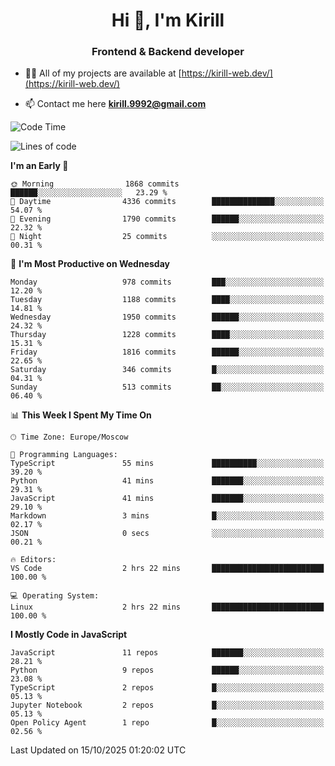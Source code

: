 <h1 align="center">Hi 👋, I'm Kirill</h1>
<h3 align="center">Frontend & Backend developer</h3>

- 👨‍💻 All of my projects are available at [https://kirill-web.dev/](https://kirill-web.dev/)

- 📫 Contact me here **kirill.9992@gmail.com**











<!--START_SECTION:waka-->
![Code Time](http://img.shields.io/badge/Code%20Time-2%2C360%20hrs%2054%20mins-blue)

![Lines of code](https://img.shields.io/badge/From%20Hello%20World%20I%27ve%20Written-5.1%20million%20lines%20of%20code-blue)

**I'm an Early 🐤** 

```text
🌞 Morning                1868 commits        ██████░░░░░░░░░░░░░░░░░░░   23.29 % 
🌆 Daytime                4336 commits        ██████████████░░░░░░░░░░░   54.07 % 
🌃 Evening                1790 commits        ██████░░░░░░░░░░░░░░░░░░░   22.32 % 
🌙 Night                  25 commits          ░░░░░░░░░░░░░░░░░░░░░░░░░   00.31 % 
```
📅 **I'm Most Productive on Wednesday** 

```text
Monday                   978 commits         ███░░░░░░░░░░░░░░░░░░░░░░   12.20 % 
Tuesday                  1188 commits        ████░░░░░░░░░░░░░░░░░░░░░   14.81 % 
Wednesday                1950 commits        ██████░░░░░░░░░░░░░░░░░░░   24.32 % 
Thursday                 1228 commits        ████░░░░░░░░░░░░░░░░░░░░░   15.31 % 
Friday                   1816 commits        ██████░░░░░░░░░░░░░░░░░░░   22.65 % 
Saturday                 346 commits         █░░░░░░░░░░░░░░░░░░░░░░░░   04.31 % 
Sunday                   513 commits         ██░░░░░░░░░░░░░░░░░░░░░░░   06.40 % 
```


📊 **This Week I Spent My Time On** 

```text
🕑︎ Time Zone: Europe/Moscow

💬 Programming Languages: 
TypeScript               55 mins             ██████████░░░░░░░░░░░░░░░   39.20 % 
Python                   41 mins             ███████░░░░░░░░░░░░░░░░░░   29.31 % 
JavaScript               41 mins             ███████░░░░░░░░░░░░░░░░░░   29.10 % 
Markdown                 3 mins              █░░░░░░░░░░░░░░░░░░░░░░░░   02.17 % 
JSON                     0 secs              ░░░░░░░░░░░░░░░░░░░░░░░░░   00.21 % 

🔥 Editors: 
VS Code                  2 hrs 22 mins       █████████████████████████   100.00 % 

💻 Operating System: 
Linux                    2 hrs 22 mins       █████████████████████████   100.00 % 
```

**I Mostly Code in JavaScript** 

```text
JavaScript               11 repos            ███████░░░░░░░░░░░░░░░░░░   28.21 % 
Python                   9 repos             ██████░░░░░░░░░░░░░░░░░░░   23.08 % 
TypeScript               2 repos             █░░░░░░░░░░░░░░░░░░░░░░░░   05.13 % 
Jupyter Notebook         2 repos             █░░░░░░░░░░░░░░░░░░░░░░░░   05.13 % 
Open Policy Agent        1 repo              █░░░░░░░░░░░░░░░░░░░░░░░░   02.56 % 
```




 Last Updated on 15/10/2025 01:20:02 UTC
<!--END_SECTION:waka-->
